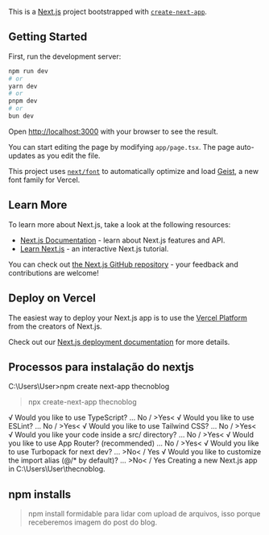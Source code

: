 This is a [Next.js](https://nextjs.org) project bootstrapped with [`create-next-app`](https://nextjs.org/docs/app/api-reference/cli/create-next-app).

## Getting Started

First, run the development server:

```bash
npm run dev
# or
yarn dev
# or
pnpm dev
# or
bun dev
```

Open [http://localhost:3000](http://localhost:3000) with your browser to see the result.

You can start editing the page by modifying `app/page.tsx`. The page auto-updates as you edit the file.

This project uses [`next/font`](https://nextjs.org/docs/app/building-your-application/optimizing/fonts) to automatically optimize and load [Geist](https://vercel.com/font), a new font family for Vercel.

## Learn More

To learn more about Next.js, take a look at the following resources:

- [Next.js Documentation](https://nextjs.org/docs) - learn about Next.js features and API.
- [Learn Next.js](https://nextjs.org/learn) - an interactive Next.js tutorial.

You can check out [the Next.js GitHub repository](https://github.com/vercel/next.js) - your feedback and contributions are welcome!

## Deploy on Vercel

The easiest way to deploy your Next.js app is to use the [Vercel Platform](https://vercel.com/new?utm_medium=default-template&filter=next.js&utm_source=create-next-app&utm_campaign=create-next-app-readme) from the creators of Next.js.

Check out our [Next.js deployment documentation](https://nextjs.org/docs/app/building-your-application/deploying) for more details.


## Processos para instalação do nextjs

C:\Users\User>npm create next-app thecnoblog

> npx
> create-next-app thecnoblog

√ Would you like to use TypeScript? ... No / >Yes<
√ Would you like to use ESLint? ... No / >Yes<
√ Would you like to use Tailwind CSS? ... No / >Yes<
√ Would you like your code inside a src/ directory? ... No / >Yes<
√ Would you like to use App Router? (recommended) ... No / >Yes<
√ Would you like to use Turbopack for next dev? ... >No< / Yes
√ Would you like to customize the import alias (@/* by default)? ... >No< / Yes
Creating a new Next.js app in C:\Users\User\thecnoblog.

## npm installs
> npm install formidable para lidar com upload de arquivos, isso porque receberemos imagem do post do blog.
>